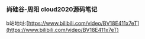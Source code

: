 ### 尚硅谷-周阳 cloud2020源码笔记
b站地址:[https://www.bilibili.com/video/BV18E411x7eT](https://www.bilibili.com/video/BV18E411x7eT)
